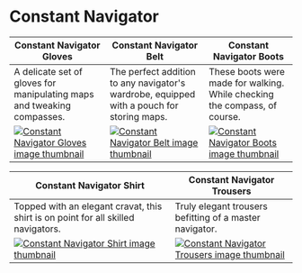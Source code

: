 # Constant Navigator

| Constant Navigator Gloves | Constant Navigator Belt | Constant Navigator Boots |
| ------------------------- | ----------------------- | ------------------------ |
| A delicate set of gloves for manipulating maps and tweaking compasses. | The perfect addition to any navigator's wardrobe, equipped with a pouch for storing maps. | These boots were made for walking. While checking the compass, of course. |
| [![Constant Navigator Gloves image thumbnail](https://seaofthieves.wiki.gg/images/7/7f/Constant_Navigator_Gloves.png)](https://seaofthieves.wiki.gg/wiki/Constant_Navigator_Gloves) | [![Constant Navigator Belt image thumbnail](https://seaofthieves.wiki.gg/images/6/61/Constant_Navigator_Belt.png)](https://seaofthieves.wiki.gg/wiki/Constant_Navigator_Belt) | [![Constant Navigator Boots image thumbnail](https://seaofthieves.wiki.gg/images/e/ea/Constant_Navigator_Boots.png)](https://seaofthieves.wiki.gg/wiki/Constant_Navigator_Boots) |

| Constant Navigator Shirt | Constant Navigator Trousers |
| ------------------------ | --------------------------- |
| Topped with an elegant cravat, this shirt is on point for all skilled navigators. | Truly elegant trousers befitting of a master navigator. |
| [![Constant Navigator Shirt image thumbnail](https://seaofthieves.wiki.gg/images/f/fe/Constant_Navigator_Shirt.png)](https://seaofthieves.wiki.gg/wiki/Constant_Navigator_Shirt) | [![Constant Navigator Trousers image thumbnail](https://seaofthieves.wiki.gg/images/2/2a/Constant_Navigator_Trousers.png)](https://seaofthieves.wiki.gg/wiki/Constant_Navigator_Trousers) |
